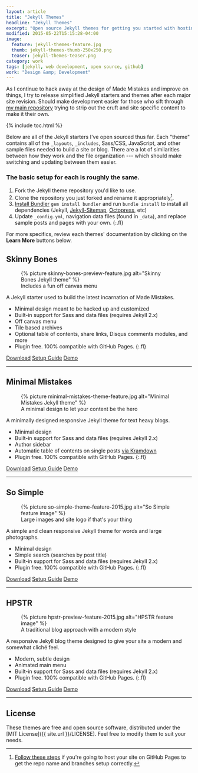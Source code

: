 ```yaml
---
layout: article
title: "Jekyll Themes"
headline: "Jekyll Themes"
excerpt: "Open source Jekyll themes for getting you started with hosting a blog on GitHub Pages for free."
modified: 2015-05-22T15:15:28-04:00
image: 
  feature: jekyll-themes-feature.jpg
  thumb: jekyll-themes-thumb-250x250.png
  teaser: jekyll-themes-teaser.png
category: work
tags: [jekyll, web development, open source, github]
work: "Design &amp; Development"
---
```


As I continue to hack away at the design of Made Mistakes and improve on things, I try to release simplified Jekyll starters and themes after each major site revision. Should make development easier for those who sift through [my main repository](https://github.com/mmistakes/made-mistakes-jekyll) trying to strip out the cruft and site specific content to make it their own.

{% include toc.html %}

Below are all of the Jekyll starters I've open sourced thus far. Each "theme" contains all of the `_layouts`, `_includes`, Sass/CSS, JavaScript, and other sample files needed to build a site or blog. There are a lot of similarities between how they work and the file organization --- which should make switching and updating between them easier.

### The basic setup for each is roughly the same.

1. Fork the Jekyll theme repository you'd like to use.
2. Clone the repository you just forked and rename it appropriately[^github-pages].
3. [Install Bundler](http://bundler.io) `gem install bundler` and run `bundle install` to install all dependencies (Jekyll, [Jekyll-Sitemap](https://github.com/jekyll/jekyll-sitemap), [Octopress](https://github.com/octopress/octopress), etc)
4. Update `_config.yml`, navigation data files (found in `_data`), and replace sample posts and pages with your own.
{:.fl}

[^github-pages]: [Follow these steps](http://jekyllrb.com/docs/github-pages/) if you're going to host your site on GitHub Pages to get the repo name and branches setup correctly.

For more specifics, review each themes' documentation by clicking on the **Learn More** buttons below.

## Skinny Bones

<figure>
	{% picture skinny-bones-preview-feature.jpg alt="Skinny Bones Jekyll theme" %}
	<figcaption>Includes a fun off canvas menu</figcaption> 
</figure>

A Jekyll starter used to build the latest incarnation of Made Mistakes.

* Minimal design meant to be hacked up and customized
* Built-in support for Sass and data files (requires Jekyll 2.x)
* Off canvas menu
* Tile based archives
* Optional table of contents, share links, Disqus comments modules, and more
* Plugin free. 100% compatible with GitHub Pages.
{:.fl}

<div markdown="0">
	<a href="https://github.com/mmistakes/skinny-bones-jekyll/archive/master.zip" class="btn btn--info">Download</a>
	<a href="https://mmistakes.github.io/skinny-bones-jekyll/getting-started/" class="btn">Setup Guide</a>
  <a href="https://mmistakes.github.io/skinny-bones-jekyll/" class="btn">Demo</a>
</div>

---

## Minimal Mistakes

<figure>
	{% picture minimal-mistakes-theme-feature.jpg alt="Minimal Mistakes Jekyll theme" %}
	<figcaption>A minimal design to let your content be the hero</figcaption>
</figure>

A minimally designed responsive Jekyll theme for text heavy blogs.

* Minimal design
* Built-in support for Sass and data files (requires Jekyll 2.x)
* Author sidebar
* Automatic table of contents on single posts [via Kramdown](http://kramdown.gettalong.org/converter/html.html#toc)
* Plugin free. 100% compatible with GitHub Pages.
{:.fl}

<div markdown="0">
	<a href="https://github.com/mmistakes/minimal-mistakes/archive/master.zip" class="btn btn--info">Download</a>
	<a href="https://mmistakes.github.io/minimal-mistakes/theme-setup/" class="btn">Setup Guide</a>
  <a href="https://mmistakes.github.io/minimal-mistakes" class="btn">Demo</a>
</div>

---

## So Simple

<figure>
	{% picture so-simple-theme-feature-2015.jpg alt="So Simple feature image" %}
	<figcaption>Large images and site logo if that's your thing</figcaption>
</figure>

A simple and clean responsive Jekyll theme for words and large photographs.

* Minimal design
* Simple search (searches by post title)
* Built-in support for Sass and data files (requires Jekyll 2.x)
* Plugin free. 100% compatible with GitHub Pages.
{:.fl}

<div markdown="0">
	<a href="https://github.com/mmistakes/so-simple-theme/archive/master.zip" class="btn btn--info">Download</a>
	<a href="https://mmistakes.github.io/so-simple-theme/theme-setup/" class="btn">Setup Guide</a>
  <a href="https://mmistakes.github.io/so-simple-theme" class="btn">Demo</a>
</div>

---

## HPSTR

<figure>
	{% picture hpstr-preview-feature-2015.jpg alt="HPSTR feature image" %}
	<figcaption>A traditional blog approach with a modern style</figcaption>
</figure>

A responsive Jekyll blog theme designed to give your site a modern and somewhat cliché feel.

* Modern, subtle design
* Animated main menu
* Built-in support for Sass and data files (requires Jekyll 2.x)
* Plugin free. 100% compatible with GitHub Pages.
{:.fl}

<div markdown="0">
	<a href="https://github.com/mmistakes/hpstr-jekyll-theme/archive/master.zip" class="btn btn--info">Download</a>
	<a href="https://mmistakes.github.io/hpstr-jekyll-theme/theme-setup/" class="btn">Setup Guide</a>
  <a href="https://mmistakes.github.io/hpstr-jekyll-theme/" class="btn">Demo</a>
</div>

---

## License

These themes are free and open source software, distributed under the [MIT License]({{ site.url }}/LICENSE). Feel free to modify them to suit your needs.
